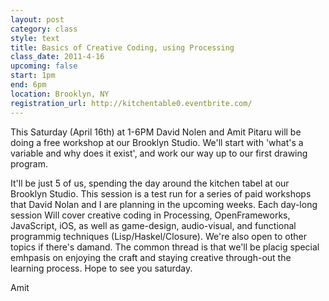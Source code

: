 ```yaml
---
layout: post
category: class
style: text
title: Basics of Creative Coding, using Processing
class_date: 2011-4-16
upcoming: false
start: 1pm
end: 6pm
location: Brooklyn, NY
registration_url: http://kitchentable0.eventbrite.com/
---
```


This Saturday (April 16th) at 1-6PM David Nolen and Amit Pitaru will be doing a free workshop at our Brooklyn Studio.
We'll start with 'what's a variable and why does it exist', and work our way up to our first drawing program.

It'll be just 5 of us, spending the day around the kitchen tabel at our Brooklyn Studio.
This session is a test run for a series of paid workshops that David Nolan and I are planning in the upcoming weeks. Each day-long session Will cover creative coding in Processing, OpenFrameworks, JavaScript, iOS, as well as game-design, audio-visual, and functional programmig techniques (Lisp/Haskel/Closure). We're also open to other topics if there's damand. The common thread is that we'll be placig special emhpasis on enjoying the craft and staying creative through-out the learning process.
Hope to see you saturday. 

Amit
